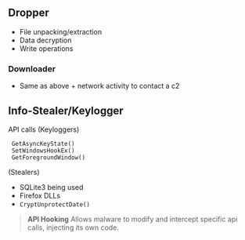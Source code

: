 
## Dropper

- File unpacking/extraction
- Data decryption
- Write operations
### Downloader
- Same as above + network activity to contact a c2

## Info-Stealer/Keylogger

API calls (Keyloggers)
```
 GetAsyncKeyState()
 SetWindowsHookEx()
 GetForegroundWindow()
```
(Stealers)
- SQLite3 being used
- Firefox DLLs
- `CryptUnprotectDate()`

> **API Hooking**
> Allows malware to modify and intercept specific api calls, injecting its own code.

